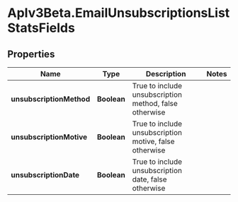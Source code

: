 # ApIv3Beta.EmailUnsubscriptionsListStatsFields

## Properties

Name | Type | Description | Notes
------------ | ------------- | ------------- | -------------
**unsubscriptionMethod** | **Boolean** | True to include unsubscription method, false otherwise | 
**unsubscriptionMotive** | **Boolean** | True to include unsubscription motive, false otherwise | 
**unsubscriptionDate** | **Boolean** | True to include unsubscription date, false otherwise | 


